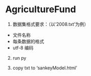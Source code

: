 # AgricultureFund

1. 数据集格式要求：（以‘2008.txt’为例）
  - 文件名称
  - 每条数据的格式
  - utf-8 编码
  
2. run py

3. copy txt to ‘sankeyModel.html’
